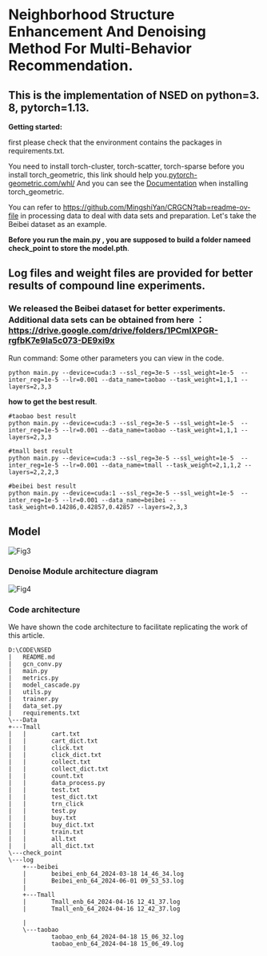 # Neighborhood Structure Enhancement And Denoising Method For Multi-Behavior Recommendation.

## This is the implementation of NSED on python=3. 8, pytorch=1.13.

**Getting started:**

first please check that the environment contains the packages in requirements.txt.

 You need to install torch-cluster, torch-scatter, torch-sparse before you install torch_geometric, this link should help you.[pytorch-geometric.com/whl/](https://pytorch-geometric.com/whl/) And you can see the [Documentation](https://github.com/rusty1s/pytorch_scatter) when installing torch_geometric.

You can refer to https://github.com/MingshiYan/CRGCN?tab=readme-ov-file in processing data to deal with data sets and preparation. Let's take the Beibei dataset as an example.

**Before you run the main.py , you are supposed to build a folder nameed check_point to store the model.pth**.

## Log files and weight files are provided for better results of compound line experiments.
### We released the Beibei dataset for better experiments. Additional data sets can be obtained from here ： https://drive.google.com/drive/folders/1PCmlXPGR-rgfbK7e9Ia5c073-DE9xi9x 
Run command: Some other parameters you can view in the code.
```
python main.py --device=cuda:3 --ssl_reg=3e-5 --ssl_weight=1e-5  --inter_reg=1e-5 --lr=0.001 --data_name=taobao --task_weight=1,1,1 --layers=2,3,3
```
**how to get the best result**.
```
#taobao best result
python main.py --device=cuda:3 --ssl_reg=3e-5 --ssl_weight=1e-5  --inter_reg=1e-5 --lr=0.001 --data_name=taobao --task_weight=1,1,1 --layers=2,3,3

#tmall best result
python main.py --device=cuda:3 --ssl_reg=3e-5 --ssl_weight=1e-5  --inter_reg=1e-5 --lr=0.001 --data_name=tmall --task_weight=2,1,1,2 --layers=2,2,2,3

#beibei best result
python main.py --device=cuda:1 --ssl_reg=3e-5 --ssl_weight=1e-5  --inter_reg=1e-5 --lr=0.001 --data_name=beibei --task_weight=0.14286,0.42857,0.42857 --layers=2,3,3
```



## Model 


![Fig3](https://github.com/spider-123456/NSED/assets/73099091/1fe87770-82f6-4c45-9448-11c564c9a347)


### Denoise Module architecture diagram

![Fig4](https://github.com/spider-123456/NSED/assets/73099091/d5e46ecc-fd03-4457-9238-d9b42fbce1f7)


### Code architecture

We have shown the code architecture to facilitate replicating the work of this article.

```
D:\CODE\NSED
|   README.md
|   gcn_conv.py
|   main.py
|   metrics.py
|   model_cascade.py
|   utils.py
|   trainer.py
|   data_set.py
|   requirements.txt
\---Data
+---Tmall
|   |       cart.txt
|   |       cart_dict.txt
|   |       click.txt
|   |       click_dict.txt
|   |       collect.txt
|   |       collect_dict.txt
|   |       count.txt
|   |       data_process.py
|   |       test.txt
|   |       test_dict.txt
|   |       trn_click
|   |       test.py
|   |       buy.txt
|   |       buy_dict.txt
|   |       train.txt
|   |       all.txt
|   |       all_dict.txt  
\---check_point  
\---log
    +---beibei
    |       beibei_enb_64_2024-03-18 14_46_34.log
    |       Beibei_enb_64_2024-06-01 09_53_53.log
    |       
    +---Tmall
    |       Tmall_enb_64_2024-04-16 12_41_37.log
    |       Tmall_enb_64_2024-04-16 12_42_37.log

    |       
    \---taobao
            taobao_enb_64_2024-04-18 15_06_32.log
            taobao_enb_64_2024-04-18 15_06_49.log
```

